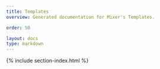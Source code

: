 ```yaml
---
title: Templates
overview: Generated documentation for Mixer's Templates.

order: 50

layout: docs
type: markdown
---
```


{% include section-index.html %}

